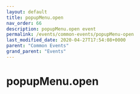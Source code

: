 ```yaml
---
layout: default
title: popupMenu.open 
nav_order: 66
description: popupMenu.open event
permalink: /events/common-events/popupMenu-open
last_modified_date: 2020-04-27T17:54:08+0000
parent: "Common Events"
grand_parent: "Events"
---
```


# popupMenu.open
